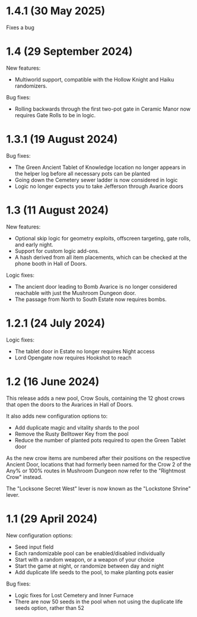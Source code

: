 # 1.4.1 (30 May 2025)

Fixes a bug 

# 1.4 (29 September 2024)

New features:

- Multiworld support, compatible with the Hollow Knight and Haiku randomizers.

Bug fixes:

- Rolling backwards through the first two-pot gate in Ceramic Manor now requires
  Gate Rolls to be in logic.

# 1.3.1 (19 August 2024)

Bug fixes:

- The Green Ancient Tablet of Knowledge location no longer appears in the helper log
  before all necessary pots can be planted
- Going down the Cemetery sewer ladder is now considered in logic
- Logic no longer expects you to take Jefferson through Avarice doors

# 1.3 (11 August 2024)

New features:

- Optional skip logic for geometry exploits,
  offscreen targeting, gate rolls, and early night.
- Support for custom logic add-ons.
- A hash derived from all item placements, which
  can be checked at the phone booth in Hall of Doors.

Logic fixes:

- The ancient door leading to Bomb Avarice is no longer considered reachable
  with just the Mushroom Dungeon door.
- The passage from North to South Estate now requires bombs.

# 1.2.1 (24 July 2024)

Logic fixes:
- The tablet door in Estate no longer requires Night access
- Lord Opengate now requires Hookshot to reach

# 1.2 (16 June 2024)

This release adds a new pool, Crow Souls, containing the 12 ghost crows
that open the doors to the Avarices in Hall of Doors.

It also adds new configuration options to:

- Add duplicate magic and vitality shards to the pool
- Remove the Rusty Belltower Key from the pool
- Reduce the number of planted pots required to open the Green Tablet door

As the new crow items are numbered after their positions on the respective
Ancient Door, locations that had formerly been named for the Crow 2 of the
Any% or 100% routes in Mushroom Dungeon now refer to the "Rightmost Crow" instead.

The "Locksone Secret West" lever is now known as the "Lockstone Shrine" lever.

# 1.1 (29 April 2024)

New configuration options:

- Seed input field
- Each randomizable pool can be enabled/disabled individually
- Start with a random weapon, or a weapon of your choice
- Start the game at night, or randomize between day and night
- Add duplicate life seeds to the pool, to make planting pots easier

Bug fixes:

- Logic fixes for Lost Cemetery and Inner Furnace
- There are now 50 seeds in the pool when not using the duplicate life seeds option, rather than 52
